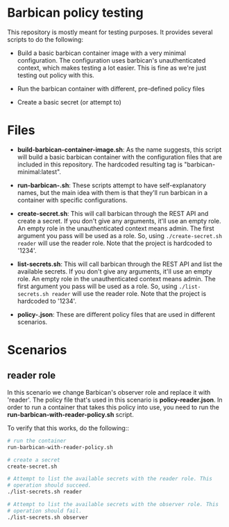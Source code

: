Barbican policy testing
=======================

This repository is mostly meant for testing purposes. It provides several
scripts to do the following:

* Build a basic barbican container image with a very minimal configuration. The
  configuration uses barbican's unauthenticated context, which makes testing a
  lot easier. This is fine as we're just testing out policy with this.

* Run the barbican container with different, pre-defined policy files

* Create a basic secret (or attempt to)

Files
=====

* **build-barbican-container-image.sh**: As the name suggests, this script will
  build a basic barbican container with the configuration files that are
  included in this repository. The hardcoded resulting tag is
  "barbican-minimal:latest".

* **run-barbican-<suffix>.sh**: These scripts attempt to have self-explanatory
  names, but the main idea with them is that they'll run barbican in a
  container with specific configurations.

* **create-secret.sh**: This will call barbican through the REST API and create
  a secret. If you don't give any arguments, it'll use an empty role. An empty
  role in the unauthenticated context means admin. The first argument you pass
  will be used as a role. So, using `./create-secret.sh reader` will use the
  reader role. Note that the project is hardcoded to '1234'.

* **list-secrets.sh**: This will call barbican through the REST API and list
  the available secrets. If you don't give any arguments, it'll use an empty
  role. An empty role in the unauthenticated context means admin. The first
  argument you pass will be used as a role. So, using
  `./list-secrets.sh reader` will use the reader role. Note that the project
  is hardcoded to '1234'.

* **policy-<name>.json**: These are different policy files that are used in
  different scenarios.

Scenarios
=========

reader role
-----------

In this scenario we change Barbican's observer role and replace it with
'reader'. The policy file that's used in this scenario is
**policy-reader.json**. In order to run a container that takes this policy into
use, you need to run the **run-barbican-with-reader-policy.sh** script.

To verify that this works, do the following::

```bash
# run the container
run-barbican-with-reader-policy.sh

# create a secret
create-secret.sh

# Attempt to list the available secrets with the reader role. This
# operation should succeed.
./list-secrets.sh reader

# Attempt to list the available secrets with the observer role. This
# operation should fail.
./list-secrets.sh observer
```
